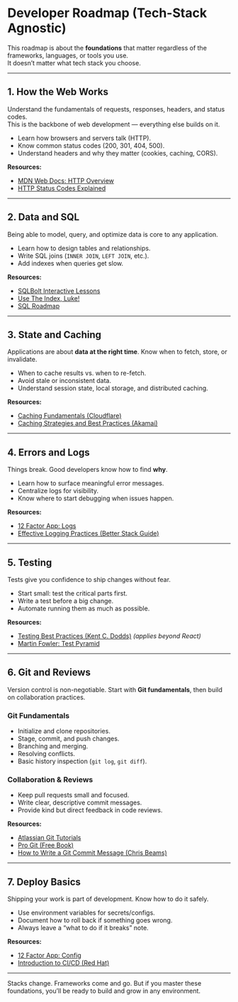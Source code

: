 # Developer Roadmap (Tech-Stack Agnostic)

This roadmap is about the **foundations** that matter regardless of the frameworks, languages, or tools you use.  
It doesn’t matter what tech stack you choose.

---

## 1. How the Web Works
Understand the fundamentals of requests, responses, headers, and status codes.  
This is the backbone of web development — everything else builds on it.

- Learn how browsers and servers talk (HTTP).
- Know common status codes (200, 301, 404, 500).
- Understand headers and why they matter (cookies, caching, CORS).

**Resources:**
- [MDN Web Docs: HTTP Overview](https://developer.mozilla.org/en-US/docs/Web/HTTP/Overview)  
- [HTTP Status Codes Explained](https://httpstatuses.com/)

---

## 2. Data and SQL
Being able to model, query, and optimize data is core to any application.

- Learn how to design tables and relationships.
- Write SQL joins (`INNER JOIN`, `LEFT JOIN`, etc.).
- Add indexes when queries get slow.

**Resources:**
- [SQLBolt Interactive Lessons](https://sqlbolt.com/)  
- [Use The Index, Luke!](https://use-the-index-luke.com/)
- [SQL Roadmap](https://roadmap.sh/sql/)

---

## 3. State and Caching
Applications are about **data at the right time**. Know when to fetch, store, or invalidate.

- When to cache results vs. when to re-fetch.
- Avoid stale or inconsistent data.
- Understand session state, local storage, and distributed caching.

**Resources:**
- [Caching Fundamentals (Cloudflare)](https://developers.cloudflare.com/cache/about/)  
- [Caching Strategies and Best Practices (Akamai)](https://developer.akamai.com/blog/2021/05/03/caching-strategies-and-best-practices)

---

## 4. Errors and Logs
Things break. Good developers know how to find **why**.

- Learn how to surface meaningful error messages.
- Centralize logs for visibility.
- Know where to start debugging when issues happen.

**Resources:**
- [12 Factor App: Logs](https://12factor.net/logs)  
- [Effective Logging Practices (Better Stack Guide)](https://betterstack.com/community/guides/logging/)

---

## 5. Testing
Tests give you confidence to ship changes without fear.

- Start small: test the critical parts first.
- Write a test before a big change.
- Automate running them as much as possible.

**Resources:**
- [Testing Best Practices (Kent C. Dodds)](https://kentcdodds.com/blog/common-mistakes-with-react-testing-library) *(applies beyond React)*  
- [Martin Fowler: Test Pyramid](https://martinfowler.com/bliki/TestPyramid.html)

---

## 6. Git and Reviews
Version control is non-negotiable. Start with **Git fundamentals**, then build on collaboration practices.

### Git Fundamentals
- Initialize and clone repositories.  
- Stage, commit, and push changes.  
- Branching and merging.  
- Resolving conflicts.  
- Basic history inspection (`git log`, `git diff`).  

### Collaboration & Reviews
- Keep pull requests small and focused.  
- Write clear, descriptive commit messages.  
- Provide kind but direct feedback in code reviews.  

**Resources:**
- [Atlassian Git Tutorials](https://www.atlassian.com/git/tutorials)  
- [Pro Git (Free Book)](https://git-scm.com/book/en/v2)  
- [How to Write a Git Commit Message (Chris Beams)](https://chris.beams.io/posts/git-commit/)  

---

## 7. Deploy Basics
Shipping your work is part of development. Know how to do it safely.

- Use environment variables for secrets/configs.
- Document how to roll back if something goes wrong.
- Always leave a “what to do if it breaks” note.

**Resources:**
- [12 Factor App: Config](https://12factor.net/config)  
- [Introduction to CI/CD (Red Hat)](https://www.redhat.com/en/topics/devops/what-is-ci-cd)

---

Stacks change. Frameworks come and go. But if you master these foundations, you’ll be ready to build and grow in any environment.
